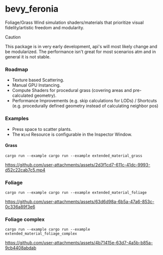 # bevy_feronia

Foliage/Grass Wind simulation shaders/materials that prioritize visual fidelity/artistic freedom and modularity. 

> [!CAUTION]
> This package is in very early development, api's will most likely change and be modularized. The performance isn't great for most scenarios atm and in general it is not stable.

### Roadmap

- Texture based Scattering.
- Manual GPU Instancing.
- Compute Shaders for procedural grass (covering areas and pre-calculated geometry).
- Performance Improvements (e.g. skip calculations for LODs) / Shortcuts (e.g. procedurally defined geometry instead of calculating neighbor pos)


### Examples

- Press space to scatter plants.
- The `Wind` Resource is configurable in the Inspector Window.


#### Grass

`cargo run --example cargo run --example extended_material_grass`

https://github.com/user-attachments/assets/2d3f1cd7-611c-41dc-9993-d52c22cab7c5.mp4

### Foliage
`cargo run --example cargo run --example extended_material_foliage`

https://github.com/user-attachments/assets/63d6d98a-6b5a-47a6-853c-0c336a89f3e6

### Foliage complex
`cargo run --example cargo run --example extended_material_foliage_complex`

https://github.com/user-attachments/assets/4b71415e-63d7-4a5b-b85a-9cb4408abdab







